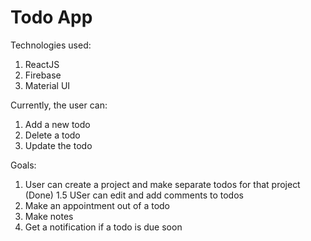 # Todo App

Technologies used:

1. ReactJS
2. Firebase
3. Material UI

Currently, the user can:

1. Add a new todo
2. Delete a todo
3. Update the todo

Goals:

1. User can create a project and make separate todos for that project (Done)
1.5 USer can edit and add comments to todos
2. Make an appointment out of a todo
3. Make notes
4. Get a notification if a todo is due soon
